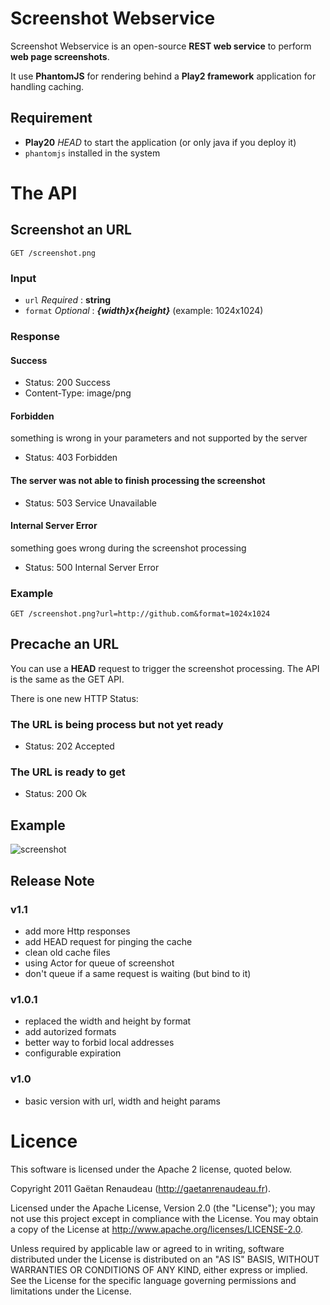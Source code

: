 Screenshot Webservice
=====================

Screenshot Webservice is an open-source **REST web service** to perform **web page screenshots**.

It use **PhantomJS** for rendering behind a **Play2 framework** application for handling caching.

Requirement
-----------

* **Play20** *HEAD* to start the application (or only java if you deploy it)
* `phantomjs` installed in the system


The API
=======

Screenshot an URL
-----------------

`GET /screenshot.png`

### Input

* `url` *Required* : **string**
* `format` *Optional* : ***{width}*x*{height}*** (example: 1024x1024)

### Response

#### Success
* Status: 200 Success
* Content-Type: image/png

#### Forbidden
something is wrong in your parameters and not supported by the server

* Status: 403 Forbidden

#### The server was not able to finish processing the screenshot
* Status: 503 Service Unavailable

#### Internal Server Error
something goes wrong during the screenshot processing

* Status: 500 Internal Server Error


### Example

`GET /screenshot.png?url=http://github.com&format=1024x1024`

Precache an URL
-----------------
You can use a **HEAD** request to trigger the screenshot processing.
The API is the same as the GET API.

There is one new HTTP Status:

### The URL is being process but not yet ready
* Status: 202 Accepted

### The URL is ready to get
* Status: 200 Ok


Example
-------

![screenshot](http://i.imgur.com/rt3w6.png)


Release Note
------------

### v1.1
  * add more Http responses
  * add HEAD request for pinging the cache
  * clean old cache files
  * using Actor for queue of screenshot
  * don't queue if a same request is waiting (but bind to it)

### v1.0.1
  * replaced the width and height by format
  * add autorized formats
  * better way to forbid local addresses
  * configurable expiration

### v1.0
  * basic version with url, width and height params

Licence
=======

This software is licensed under the Apache 2 license, quoted below.

Copyright 2011 Gaëtan Renaudeau (http://gaetanrenaudeau.fr).

Licensed under the Apache License, Version 2.0 (the "License"); you may not use this project except in compliance with the License. You may obtain a copy of the License at http://www.apache.org/licenses/LICENSE-2.0.

Unless required by applicable law or agreed to in writing, software distributed under the License is distributed on an "AS IS" BASIS, WITHOUT WARRANTIES OR CONDITIONS OF ANY KIND, either express or implied. See the License for the specific language governing permissions and limitations under the License.

